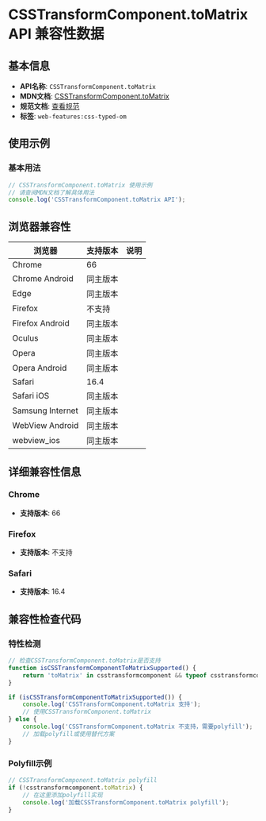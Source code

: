 # CSSTransformComponent.toMatrix API 兼容性数据

## 基本信息

- **API名称**: `CSSTransformComponent.toMatrix`
- **MDN文档**: [CSSTransformComponent.toMatrix](https://developer.mozilla.org/docs/Web/API/CSSTransformComponent/toMatrix)
- **规范文档**: [查看规范](https://drafts.css-houdini.org/css-typed-om/#dom-csstransformcomponent-tomatrix)
- **标签**: `web-features:css-typed-om`

## 使用示例

### 基本用法

```javascript
// CSSTransformComponent.toMatrix 使用示例
// 请查阅MDN文档了解具体用法
console.log('CSSTransformComponent.toMatrix API');
```

## 浏览器兼容性

| 浏览器 | 支持版本 | 说明 |
|--------|----------|------|
| Chrome | 66 |  |
| Chrome Android | 同主版本 |  |
| Edge | 同主版本 |  |
| Firefox | 不支持 |  |
| Firefox Android | 同主版本 |  |
| Oculus | 同主版本 |  |
| Opera | 同主版本 |  |
| Opera Android | 同主版本 |  |
| Safari | 16.4 |  |
| Safari iOS | 同主版本 |  |
| Samsung Internet | 同主版本 |  |
| WebView Android | 同主版本 |  |
| webview_ios | 同主版本 |  |

## 详细兼容性信息

### Chrome

- **支持版本**: 66

### Firefox

- **支持版本**: 不支持

### Safari

- **支持版本**: 16.4

## 兼容性检查代码

### 特性检测

```javascript
// 检查CSSTransformComponent.toMatrix是否支持
function isCSSTransformComponentToMatrixSupported() {
    return 'toMatrix' in csstransformcomponent && typeof csstransformcomponent.toMatrix === 'function';
}

if (isCSSTransformComponentToMatrixSupported()) {
    console.log('CSSTransformComponent.toMatrix 支持');
    // 使用CSSTransformComponent.toMatrix
} else {
    console.log('CSSTransformComponent.toMatrix 不支持，需要polyfill');
    // 加载polyfill或使用替代方案
}
```

### Polyfill示例

```javascript
// CSSTransformComponent.toMatrix polyfill
if (!csstransformcomponent.toMatrix) {
    // 在这里添加polyfill实现
    console.log('加载CSSTransformComponent.toMatrix polyfill');
}
```

